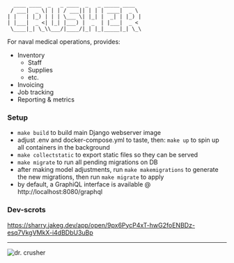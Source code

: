 ```
  ____ ____  _   _ ____  _   _ _____ ____
 / ___|  _ \| | | / ___|| | | | ____|  _ \
| |   | |_) | | | \___ \| |_| |  _| | |_) |
| |___|  _ <| |_| |___) |  _  | |___|  _ <
 \____|_| \_\\___/|____/|_| |_|_____|_| \_\
```

For naval medical operations, provides:

* Inventory
  * Staff
  * Supplies
  * etc.
* Invoicing
* Job tracking
* Reporting & metrics

### Setup
* `make build` to build main Django webserver image
* adjust .env and docker-compose.yml to taste, then: `make up` to spin up all containers in the background
* `make collectstatic` to export static files so they can be served
* `make migrate` to run all pending migrations on DB
* after making model adjustments, run `make makemigrations` to generate the new migrations, then run `make migrate` to apply
* by default, a GraphiQL interface is available @ http://localhost:8080/graphql

### Dev-scrots
https://sharry.jakeg.dev/app/open/9px6PycP4xT-hwG2foENBDz-esq7VkgVMkX-i4dBDbU3uBp

---
![dr. crusher](https://live.staticflickr.com/4856/45142715954_8f50020329.jpg)
